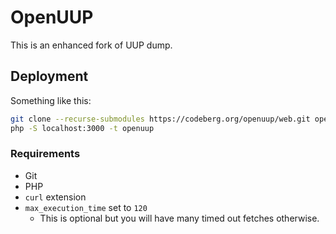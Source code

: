 # OpenUUP

This is an enhanced fork of UUP dump.

## Deployment

Something like this:

```bash
git clone --recurse-submodules https://codeberg.org/openuup/web.git openuup
php -S localhost:3000 -t openuup
```

### Requirements

- Git
- PHP
- `curl` extension
- `max_execution_time` set to `120`
    - This is optional but you will have many timed out fetches otherwise.